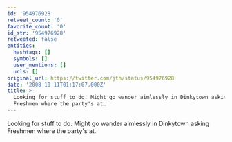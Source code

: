 ```yaml
---
id: '954976928'
retweet_count: '0'
favorite_count: '0'
id_str: '954976928'
retweeted: false
entities:
  hashtags: []
  symbols: []
  user_mentions: []
  urls: []
original_url: https://twitter.com/jth/status/954976928
date: '2008-10-11T01:17:07.000Z'
title: >-
  Looking for stuff to do. Might go wander aimlessly in Dinkytown asking
  Freshmen where the party's at…
---
```


Looking for stuff to do. Might go wander aimlessly in Dinkytown asking Freshmen where the party's at.